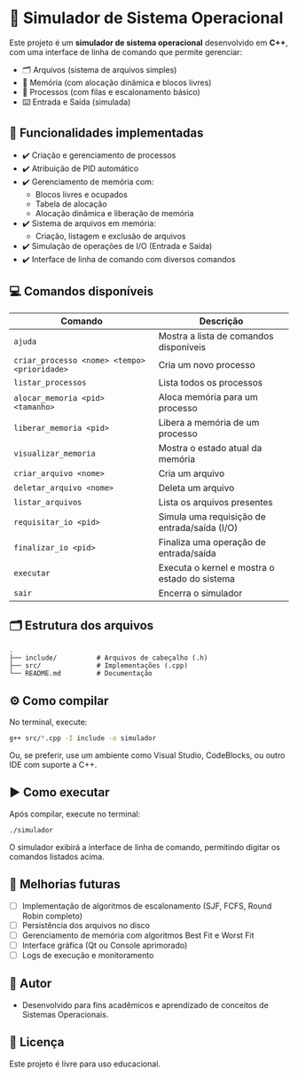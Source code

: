 # 🧠 Simulador de Sistema Operacional

Este projeto é um **simulador de sistema operacional** desenvolvido em **C++**, com uma interface de linha de comando que permite gerenciar:

- 🗂️ Arquivos (sistema de arquivos simples)
- 🧠 Memória (com alocação dinâmica e blocos livres)
- 🔧 Processos (com filas e escalonamento básico)
- ⌨️ Entrada e Saída (simulada)

## 🚀 Funcionalidades implementadas

- ✔️ Criação e gerenciamento de processos
- ✔️ Atribuição de PID automático
- ✔️ Gerenciamento de memória com:
  - Blocos livres e ocupados
  - Tabela de alocação
  - Alocação dinâmica e liberação de memória
- ✔️ Sistema de arquivos em memória:
  - Criação, listagem e exclusão de arquivos
- ✔️ Simulação de operações de I/O (Entrada e Saída)
- ✔️ Interface de linha de comando com diversos comandos

## 💻 Comandos disponíveis

| Comando                           | Descrição                                      |
|-----------------------------------|------------------------------------------------|
| `ajuda`                           | Mostra a lista de comandos disponíveis         |
| `criar_processo <nome> <tempo> <prioridade>` | Cria um novo processo                         |
| `listar_processos`                | Lista todos os processos                      |
| `alocar_memoria <pid> <tamanho>`  | Aloca memória para um processo                |
| `liberar_memoria <pid>`           | Libera a memória de um processo               |
| `visualizar_memoria`              | Mostra o estado atual da memória              |
| `criar_arquivo <nome>`            | Cria um arquivo                               |
| `deletar_arquivo <nome>`          | Deleta um arquivo                             |
| `listar_arquivos`                 | Lista os arquivos presentes                   |
| `requisitar_io <pid>`             | Simula uma requisição de entrada/saída (I/O)  |
| `finalizar_io <pid>`              | Finaliza uma operação de entrada/saída        |
| `executar`                        | Executa o kernel e mostra o estado do sistema |
| `sair`                            | Encerra o simulador                           |

## 🗂️ Estrutura dos arquivos

```
.
├── include/          # Arquivos de cabeçalho (.h)
├── src/              # Implementações (.cpp)
└── README.md         # Documentação
```

## ⚙️ Como compilar

No terminal, execute:

```bash
g++ src/*.cpp -I include -o simulador
```

Ou, se preferir, use um ambiente como Visual Studio, CodeBlocks, ou outro IDE com suporte a C++.

## ▶️ Como executar

Após compilar, execute no terminal:

```bash
./simulador
```

O simulador exibirá a interface de linha de comando, permitindo digitar os comandos listados acima.

## 📌 Melhorias futuras

- [ ] Implementação de algoritmos de escalonamento (SJF, FCFS, Round Robin completo)
- [ ] Persistência dos arquivos no disco
- [ ] Gerenciamento de memória com algoritmos Best Fit e Worst Fit
- [ ] Interface gráfica (Qt ou Console aprimorado)
- [ ] Logs de execução e monitoramento

## 🧠 Autor

- Desenvolvido para fins acadêmicos e aprendizado de conceitos de Sistemas Operacionais.

## 📜 Licença

Este projeto é livre para uso educacional.
